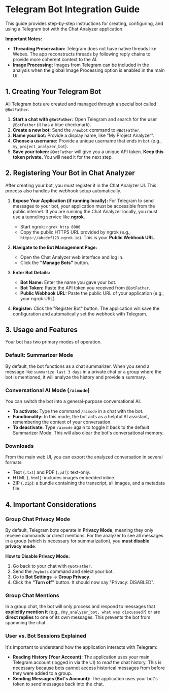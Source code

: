 # Telegram Bot Integration Guide

This guide provides step-by-step instructions for creating, configuring, and using a Telegram bot with the Chat Analyzer application.

**Important Notes:**
- **Threading Preservation:** Telegram does not have native threads like Webex. The app reconstructs threads by following reply chains to provide more coherent context to the AI.
- **Image Processing:** Images from Telegram can be included in the analysis when the global Image Processing option is enabled in the main UI.

## 1. Creating Your Telegram Bot

All Telegram bots are created and managed through a special bot called `@BotFather`.

1.  **Start a chat with `@BotFather`:** Open Telegram and search for the user `@BotFather` (it has a blue checkmark).
2.  **Create a new bot:** Send the `/newbot` command to `@BotFather`.
3.  **Name your bot:** Provide a display name, like "My Project Analyzer".
4.  **Choose a username:** Provide a unique username that ends in `bot` (e.g., `my_project_analyzer_bot`).
5.  **Save your token:** `@BotFather` will give you a unique API token. **Keep this token private.** You will need it for the next step.

## 2. Registering Your Bot in Chat Analyzer

After creating your bot, you must register it in the Chat Analyzer UI. This process also handles the webhook setup automatically.

1.  **Expose Your Application (if running locally):** For Telegram to send messages to your bot, your application must be accessible from the public internet. If you are running the Chat Analyzer locally, you must use a tunneling service like **ngrok**.
    *   Start ngrok: `ngrok http 8000`
    *   Copy the public HTTPS URL provided by ngrok (e.g., `https://abcdef123.ngrok.io`). This is your **Public Webhook URL**.

2.  **Navigate to the Bot Management Page:**
    *   Open the Chat Analyzer web interface and log in.
    *   Click the **"Manage Bots"** button.

3.  **Enter Bot Details:**
    *   **Bot Name:** Enter the name you gave your bot.
    *   **Bot Token:** Paste the API token you received from `@BotFather`.
    *   **Public Webhook URL:** Paste the public URL of your application (e.g., your ngrok URL).

4.  **Register:** Click the "Register Bot" button. The application will save the configuration and automatically set the webhook with Telegram.

## 3. Usage and Features

Your bot has two primary modes of operation.

### Default: Summarizer Mode
By default, the bot functions as a chat summarizer. When you send a message like `summarize last 3 days` in a private chat or a group where the bot is mentioned, it will analyze the history and provide a summary.

### Conversational AI Mode (`/aimode`)
You can switch the bot into a general-purpose conversational AI.
*   **To activate:** Type the command `/aimode` in a chat with the bot.
*   **Functionality:** In this mode, the bot acts as a helpful AI assistant, remembering the context of your conversation.
*   **To deactivate:** Type `/aimode` again to toggle it back to the default Summarizer Mode. This will also clear the bot's conversational memory.

### Downloads
From the main web UI, you can export the analyzed conversation in several formats:
- Text (`.txt`) and PDF (`.pdf`): text-only.
- HTML (`.html`): includes images embedded inline.
- ZIP (`.zip`): a bundle containing the transcript, all images, and a metadata file.

## 4. Important Considerations

### Group Chat Privacy Mode
By default, Telegram bots operate in **Privacy Mode**, meaning they only receive commands or direct mentions. For the analyzer to see all messages in a group (which is necessary for summarization), you **must disable privacy mode**.

**How to Disable Privacy Mode:**
1.  Go back to your chat with `@BotFather`.
2.  Send the `/mybots` command and select your bot.
3.  Go to **Bot Settings** -> **Group Privacy**.
4.  Click the **"Turn off"** button. It should now say "Privacy: DISABLED".

### Group Chat Mentions
In a group chat, the bot will only process and respond to messages that **explicitly mention it** (e.g., `@my_analyzer_bot, what was discussed?`) or are **direct replies** to one of its own messages. This prevents the bot from spamming the chat.

### User vs. Bot Sessions Explained
It's important to understand how the application interacts with Telegram:
*   **Reading History (Your Account):** The application uses your main Telegram account (logged in via the UI) to *read* the chat history. This is necessary because bots cannot access historical messages from before they were added to a group.
*   **Sending Messages (Bot's Account):** The application uses your bot's token to *send* messages back into the chat.